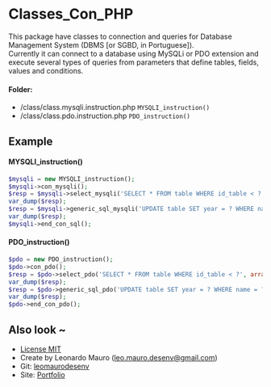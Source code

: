 # Classes_Con_PHP #
   
This package have classes to connection and queries for Database Management System (DBMS [or SGBD, in Portuguese]).   
Currently it can connect to a database using MySQLi or PDO extension and execute several types of queries from parameters that define tables, fields, values and conditions.   
   
#### Folder:    
* /class/class.mysqli.instruction.php `MYSQLI_instruction()`
* /class/class.pdo.instruction.php `PDO_instruction()`
   
## Example  	

#### MYSQLI_instruction()   
```php
$mysqli = new MYSQLI_instruction();
$mysqli->con_mysqli();
$resp = $mysqli->select_mysqli('SELECT * FROM table WHERE id_table < ?', 'i', array(10));
var_dump($resp);
$resp = $mysqli->generic_sql_mysqli('UPDATE table SET year = ? WHERE name = ?', 'is', array(12, 'bob'));
var_dump($resp);
$mysqli->end_con_sql(); 
```
   
#### PDO_instruction()   
```php
$pdo = new PDO_instruction();
$pdo->con_pdo();
$resp = $pdo->select_pdo('SELECT * FROM table WHERE id_table < ?', array(10));
var_dump($resp);
$resp = $pdo->generic_sql_pdo('UPDATE table SET year = ? WHERE name = ?', array(12, 'bob'));
var_dump($resp);
$pdo->end_con_pdo(); 
```
   
## Also look ~  	
* [License MIT][mit]
* Create by Leonardo Mauro ([leo.mauro.desenv@gmail.com][email])
* Git: [leomaurodesenv][git]
* Site: [Portfolio][leomauro]
   
[mit]: https://opensource.org/licenses/MIT    
[email]: leo.mauro.desenv@gmail.com    
[git]: https://github.com/leomaurodesenv/    
[leomauro]: http://leonardomauro.com    